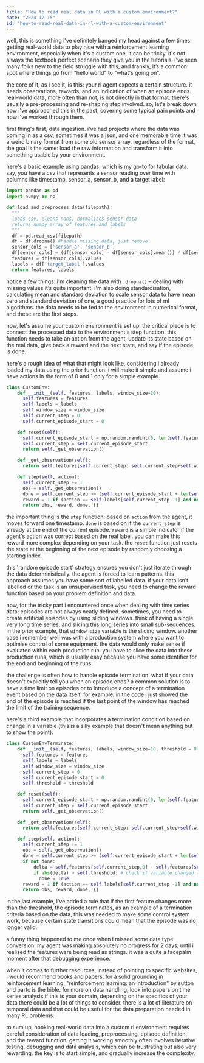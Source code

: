 ```yaml
---
title: "How to read real data in RL with a custom environment?"
date: "2024-12-15"
id: "how-to-read-real-data-in-rl-with-a-custom-environment"
---
```


well, this is something i've definitely banged my head against a few times. getting real-world data to play nice with a reinforcement learning environment, especially when it's a custom one, it can be tricky. it's not always the textbook perfect scenario they give you in the tutorials. i've seen many folks new to the field struggle with this, and frankly, it’s a common spot where things go from "hello world" to "what's going on".

the core of it, as i see it, is this: your rl agent expects a certain structure. it needs observations, rewards, and an indication of when an episode ends. real-world data, more often than not, is not directly in that format. there's usually a pre-processing and re-shaping step involved. so, let's break down how i've approached this in the past, covering some typical pain points and how i've worked through them.

first thing's first, data ingestion. i've had projects where the data was coming in as a csv, sometimes it was a json, and one memorable time it was a weird binary format from some old sensor array. regardless of the format, the goal is the same: load the raw information and transform it into something usable by your environment.

here's a basic example using pandas, which is my go-to for tabular data. say, you have a csv that represents a sensor reading over time with columns like timestamp, sensor_a, sensor_b, and a target label:

```python
import pandas as pd
import numpy as np

def load_and_preprocess_data(filepath):
  """
  loads csv, cleans nans, normalizes sensor data
  returns numpy array of features and labels
  """
  df = pd.read_csv(filepath)
  df = df.dropna() #handle missing data, just remove
  sensor_cols = ['sensor_a', 'sensor_b']
  df[sensor_cols] = (df[sensor_cols] - df[sensor_cols].mean()) / df[sensor_cols].std() #mean 0, std 1
  features = df[sensor_cols].values
  labels = df['target_label'].values
  return features, labels
```

notice a few things: i'm cleaning the data with `.dropna()` – dealing with missing values it’s quite important. i'm also doing standardisation, calculating mean and standard deviation to scale sensor data to have mean zero and standard deviation of one, a good practice for lots of ml algorithms. the data needs to be fed to the environment in numerical format, and these are the first steps.

now, let's assume your custom environment is set up. the critical piece is to connect the processed data to the environment's step function. this function needs to take an action from the agent, update its state based on the real data, give back a reward and the next state, and say if the episode is done.

here's a rough idea of what that might look like, considering i already loaded my data using the prior function. i will make it simple and assume i have actions in the form of 0 and 1 only for a simple example.

```python
class CustomEnv:
    def __init__(self, features, labels, window_size=10):
      self.features = features
      self.labels = labels
      self.window_size = window_size
      self.current_step = 0
      self.current_episode_start = 0

    def reset(self):
      self.current_episode_start = np.random.randint(0, len(self.features) - self.window_size -1)
      self.current_step = self.current_episode_start
      return self._get_observation()

    def _get_observation(self):
      return self.features[self.current_step: self.current_step+self.window_size].flatten()

    def step(self, action):
      self.current_step += 1
      obs = self._get_observation()
      done = self.current_step >= (self.current_episode_start + len(self.features) - self.window_size)
      reward = 1 if (action == self.labels[self.current_step -1] and not done) else 0
      return obs, reward, done, {}
```

the important thing is the `step` function: based on `action` from the agent, it moves forward one timestamp. `done` is based on if the `current_step` is already at the end of the current episode. `reward` is a simple indicator if the agent's action was correct based on the real label. you can make this reward more complex depending on your task. the `reset` function just resets the state at the beginning of the next episode by randomly choosing a starting index.

this 'random episode start' strategy ensures you don't just iterate through the data deterministically. the agent is forced to learn patterns. this approach assumes you have some sort of labelled data. if your data isn’t labelled or the task is an unsupervised task, you need to change the reward function based on your problem definition and data.

now, for the tricky part i encountered once when dealing with time series data: episodes are not always neatly defined. sometimes, you need to create artificial episodes by using sliding windows. think of having a single very long time series, and slicing this long series into small sub-sequences. in the prior example, that `window_size` variable is the sliding window. another case i remember well was with a production system where you want to optimise control of some equipment. the data would only make sense if evaluated within each production run. you have to slice the data into these production runs, which is usually easy because you have some identifier for the end and beginning of the runs.

the challenge is often how to handle episode termination. what if your data doesn't explicitly tell you when an episode ends? a common solution is to have a time limit on episodes or to introduce a concept of a termination event based on the data itself. for example, in the code i just showed the end of the episode is reached if the last point of the window has reached the limit of the training sequence.

here's a third example that incorporates a termination condition based on change in a variable (this is a silly example that doesn't mean anything but to show the point):

```python
class CustomEnvTerminate:
    def __init__(self, features, labels, window_size=10, threshold = 0.5):
      self.features = features
      self.labels = labels
      self.window_size = window_size
      self.current_step = 0
      self.current_episode_start = 0
      self.threshold = threshold

    def reset(self):
      self.current_episode_start = np.random.randint(0, len(self.features) - self.window_size -1)
      self.current_step = self.current_episode_start
      return self._get_observation()

    def _get_observation(self):
      return self.features[self.current_step: self.current_step+self.window_size].flatten()

    def step(self, action):
      self.current_step += 1
      obs = self._get_observation()
      done = self.current_step >= (self.current_episode_start + len(self.features) - self.window_size)
      if not done:
          delta = self.features[self.current_step,0] - self.features[self.current_step-1,0]
          if abs(delta) > self.threshold: # check if variable changed too much in the last step
            done = True
      reward = 1 if (action == self.labels[self.current_step -1] and not done) else 0
      return obs, reward, done, {}
```

in the last example, i've added a rule that if the first feature changes more than the threshold, the episode terminates, as an example of a termination criteria based on the data, this was needed to make some control system work, because certain state transitions could mean that the episode was no longer valid.

a funny thing happened to me once when i missed some data type conversion. my agent was making absolutely no progress for 2 days, until i realised the features were being read as strings. it was a quite a facepalm moment after that debugging experience.

when it comes to further resources, instead of pointing to specific websites, i would recommend books and papers. for a solid grounding in reinforcement learning, "reinforcement learning: an introduction" by sutton and barto is the bible. for more on data handling, look into papers on time series analysis if this is your domain, depending on the specifics of your data there could be a lot of things to consider. there is a lot of literature on temporal data and that could be useful for the data preparation needed in many RL problems.

to sum up, hooking real-world data into a custom rl environment requires careful consideration of data loading, preprocessing, episode definition, and the reward function. getting it working smoothly often involves iterative testing, debugging and data analysis, which can be frustrating but also very rewarding. the key is to start simple, and gradually increase the complexity.
